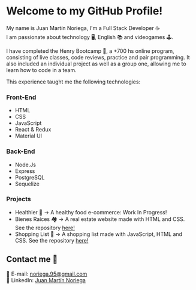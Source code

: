 # Welcome to my GitHub Profile! #
My name is Juan Martín Noriega, I'm a Full Stack Developer :coffee: <br>
I am passionate about technology 🖥️, English 📚 and videogames 🕹️.

I have completed the Henry Bootcamp 🚀, a +700 hs online program, consisting of live classes, code reviews, practice and pair programming. It also included an individual project as well as a group one, allowing me to learn how to code in a team.

This experience taught me the following technologies:

### Front-End ###
* HTML
* CSS
* JavaScript
* React & Redux
* Material UI

### Back-End ###
* Node.Js
* Express
* PostgreSQL
* Sequelize


### Projects ###
* Healthier 🍅 →  A healthy food e-commerce: Work In Progress!
* Bienes Raíces 🏘️ → A real estate website made with HTML and CSS. See the repository [here!](https://github.com/Noriega95/BienesRaices)
* Shopping List 📝 → A shopping list made with JavaScript, HTML and CSS.  See the repository [here!](https://github.com/Noriega95/ShoppingList)

## Contact me 💬 ##
📧 E-mail: noriega.95@gmail.com <br>
🔗 LinkedIn: [Juan Martín Noriega](https://www.linkedin.com/in/juanmanoriega/)
